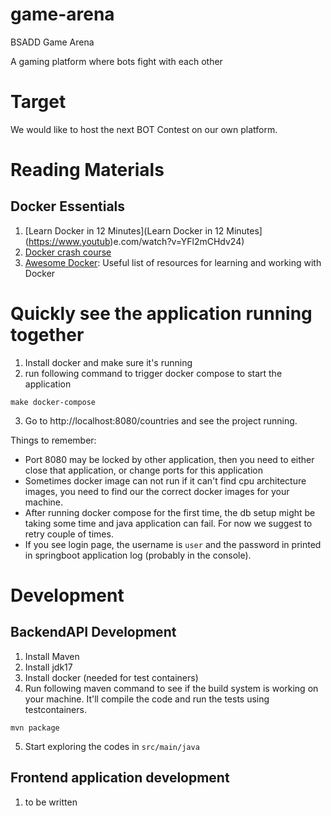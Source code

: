 # game-arena
BSADD Game Arena

A gaming platform where bots fight with each other

# Target
We would like to host the next BOT Contest on our own platform.


# Reading Materials

## Docker Essentials

1. [Learn Docker in 12 Minutes](Learn Docker in 12 Minutes](https://www.youtub)e.com/watch?v=YFl2mCHdv24)
2. [Docker crash course](https://www.youtube.com/watch?list=PL4cUxeGkcC9hxjeEtdHFNYMtCpjNBm3h7)
3. [Awesome Docker](https://github.com/veggiemonk/awesome-docker): Useful list of resources for learning and working with Docker

# Quickly see the application running together

1. Install docker and make sure it's running
2. run following command to trigger docker compose to start the application
```shell
make docker-compose
```
3. Go to http://localhost:8080/countries and see the project running.

Things to remember: 
* Port 8080 may be locked by other application, then you need to either close that application, or change ports for this application
* Sometimes docker image can not run if it can't find cpu architecture images, you need to find our the correct docker images for your machine.
* After running docker compose for the first time, the db setup might be taking some time and java application can fail. For now we suggest to retry couple of times.
* If you see login page, the username is `user` and the password in printed in springboot application log (probably in the console).

# Development

## BackendAPI Development
1. Install Maven
2. Install jdk17
3. Install docker (needed for test containers)
4. Run following maven command to see if the build system is working on your machine. It'll compile the code and run the tests using testcontainers.
```shell
mvn package
```
5. Start exploring the codes in `src/main/java`


## Frontend application development
1. to be written